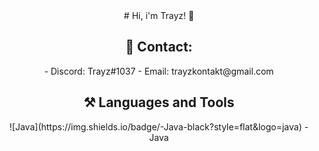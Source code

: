 <div align="center">
# Hi, i'm Trayz! 👋
<h2>📧 Contact:</h2>
- Discord: Trayz#1037
- Email: trayzkontakt@gmail.com

<h2>⚒ Languages and Tools</h2>
  ![Java](https://img.shields.io/badge/-Java-black?style=flat&logo=java)
- Java
</div>
